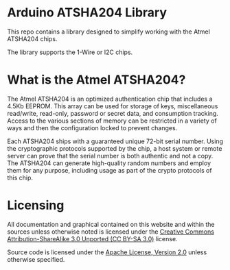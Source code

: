 # Arduino ATSHA204 Library
This repo contains a library designed to simplify working with the Atmel ATSHA204 chips.

The library supports the 1-Wire or I2C chips.

# What is the Atmel ATSHA204?
The Atmel ATSHA204 is an optimized authentication chip that includes a 4.5Kb EEPROM. This array can be used for storage of keys, miscellaneous read/write, read-only, password or secret data, and consumption tracking. Access to the various sections of memory can be restricted in a variety of ways and then the configuration locked to prevent changes.

Each ATSHA204 ships with a guaranteed unique 72-bit serial number. Using the cryptographic protocols supported by the chip, a host system or remote server can prove that the serial number is both authentic and not a copy. The ATSHA204 can generate high-quality random numbers and employ them for any purpose, including usage as part of the crypto protocols of this chip.

# Licensing
All documentation and graphical contained on this website and within the sources unless otherwise noted is licensed under the 
[Creative Commons Attribution-ShareAlike 3.0 Unported (CC BY-SA 3.0)](http://creativecommons.org/licenses/by-sa/3.0/deed.en_US) license.

Source code is licensed under the [Apache License, Version 2.0](http://www.apache.org/licenses/LICENSE-2.0.html) unless otherwise specified.